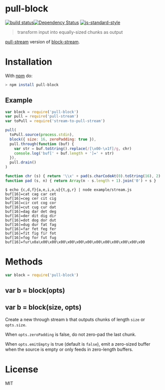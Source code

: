 # pull-block

[![build status](https://secure.travis-ci.org/dignifiedquire/pull-stream.png)](http://travis-ci.org/dignifiedquire/pull-block)[![Dependency Status](https://david-dm.org/dignifiedquire/pull-stream.svg?style=flat-square)](https://david-dm.org/dignifiedquire/pull-stream) [![js-standard-style](https://img.shields.io/badge/code%20style-standard-brightgreen.svg?style=flat-square)](https://github.com/feross/standard)

> transform input into equally-sized chunks as output

[pull-stream](https://pull-stream.github.io/) version of [block-stream](https://npmjs.org/package/block-stream).


# Installation

With [npm](https://npmjs.org) do:

```bash
> npm install pull-block
```

## Example

```js
var block = require('pull-block')
var pull = require('pull-stream')
var toPull = require('stream-to-pull-stream')

pull(
  toPull.source(process.stdin),
  block({ size: 16, zeroPadding: true }),
  pull.through(function (buf) {
    var str = buf.toString().replace(/[\x00-\x1f]/g, chr)
    console.log('buf[' + buf.length + ']=' + str)
  }),
  pull.drain()
)

function chr (s) { return '\\x' + pad(s.charCodeAt(0).toString(16), 2) }
function pad (s, n) { return Array(n - s.length + 1).join('0') + s }
```

```
$ echo {c,d,f}{a,e,i,o,u}{t,g,r} | node example/stream.js
buf[16]=cat cag car cet
buf[16]=ceg cer cit cig
buf[16]=cir cot cog cor
buf[16]=cut cug cur dat
buf[16]=dag dar det deg
buf[16]=der dit dig dir
buf[16]=dot dog dor dut
buf[16]=dug dur fat fag
buf[16]=far fet feg fer
buf[16]=fit fig fir fot
buf[16]=fog for fut fug
buf[16]=fur\x0a\x00\x00\x00\x00\x00\x00\x00\x00\x00\x00\x00\x00
```

# Methods

``` js
var block = require('pull-block')
```

## var b = block(opts)
## var b = block(size, opts)

Create a new through stream `b` that outputs chunks of length `size` or
`opts.size`.

When `opts.zeroPadding` is false, do not zero-pad the last chunk.

When `opts.emitEmpty` is true (default is `false`), emit a zero-sized buffer when the source is empty or only feeds in zero-length buffers.

# License

MIT
